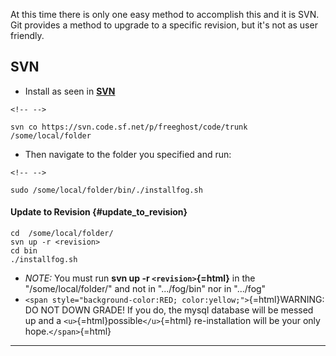 At this time there is only one easy method to accomplish this and it is
SVN. Git provides a method to upgrade to a specific revision, but it\'s
not as user friendly.

## SVN

-   Install as seen in **[SVN](SVN "wikilink")**

```{=html}
<!-- -->
```
    svn co https://svn.code.sf.net/p/freeghost/code/trunk /some/local/folder

-   Then navigate to the folder you specified and run:

```{=html}
<!-- -->
```
    sudo /some/local/folder/bin/./installfog.sh

#### Update to Revision {#update_to_revision}

    cd  /some/local/folder/
    svn up -r <revision>
    cd bin
    ./installfog.sh

-   *NOTE:* You must run **svn up -r `<revision>`{=html}** in the
    \"/some/local/folder/\" and not in \"\.../fog/bin\" nor in
    \"\.../fog\"
-   `<span style="background-color:RED; color:yellow;">`{=html}WARNING:
    DO NOT DOWN GRADE! If you do, the mysql database will be messed up
    and a `<u>`{=html}possible`</u>`{=html} re-installation will be your
    only hope.`</span>`{=html}

------------------------------------------------------------------------

